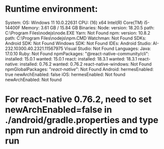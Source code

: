 # Runtime environment:

System:
OS: Windows 11 10.0.22631
CPU: (16) x64 Intel(R) Core(TM) i5-14400F
Memory: 3.61 GB / 15.84 GB
Binaries:
Node:
version: 18.20.5
path: C:\Program Files\nodejs\node.EXE
Yarn: Not Found
npm:
version: 10.8.2
path: C:\Program Files\nodejs\npm.CMD
Watchman: Not Found
SDKs:
Android SDK: Not Found
Windows SDK: Not Found
IDEs:
Android Studio: AI-232.10300.40.2321.11567975
Visual Studio: Not Found
Languages:
Java: 17.0.10
Ruby: Not Found
npmPackages:
"@react-native-community/cli":
installed: 15.0.1
wanted: 15.0.1
react:
installed: 18.3.1
wanted: 18.3.1
react-native:
installed: 0.76.2
wanted: 0.76.2
react-native-windows: Not Found
npmGlobalPackages:
"_react-native_": Not Found
Android:
hermesEnabled: true
newArchEnabled: false
iOS:
hermesEnabled: Not found
newArchEnabled: Not found

# For react-native 0.76.2, need to set newArchEnabled=false in ./android/gradle.properties and type npm run android directly in cmd to run
